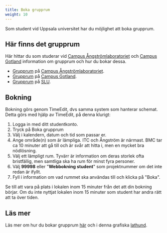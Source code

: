 ```yaml
---
title: Boka grupprum
weight: 10
---
```


Som student vid Uppsala universitet har du möjlighet att boka grupprum.

[ångström]: https://angstrom.uu.se
[gotland]: https://www.campusgotland.uu.se/

## Här finns det grupprum 

Här hittar du som studerar vid [Campus Ångströmlaboratoriet][ångström] 
och [Campus Gotland][gotland] information om grupprum och hur du bokar dessa.


- [Grupprum][ang-group-rooms] på [Campus Ångströmlaboratoriet][ångström].
- [Grupprum][got-group-rooms] på [Campus Gotland][gotland].
- [Grupprum][slu-group-rooms] på [SLU][slu].

[slu]: https://www.slu.se/

[slu-group-rooms]: https://internt.slu.se/stod-service/utbildning/grund--och-avancerad-utbildning/stod/stod-till-studenter/boka-grupprum-i-timeedit/

[ang-group-rooms]: https://www.uu.se/student/campus/angstromlaboratoriet/vara-lokaler#h-Grupprum
[got-group-rooms]: https://www.uu.se/student/campus/gotland/bokarum

## Bokning

Bokning görs genom TimeEdit, dvs samma system som hanterar schemat. 
Detta görs med hjälp av TimeEdit, på denna
klurigt:

1. Logga in med ditt studentkonto.
2. Tryck på Boka grupprum
3. Välj i kalendern, datum och tid som passar er.
4. Ange område(n) som är lämpliga. ITC och Ångström är närmast. BMC tar ca 10
   minuter att gå till och är svår att hitta i, men en mycket bra nödlösning.
5. Välj ett lämpligt rum. Tyvärr är information om deras storlek ofta
   bristfällig, men samtliga ska ha rum för minst fyra personer.
6. Välj **99998** eller "**Webbokning student**" som projektnummer om det inte redan är ifyllt.
7. Fyll i information om vad rummet ska användas till och klicka på "Boka".

Se till att vara på plats i lokalen inom 15 minuter från det att din bokning börjar. 
Om du inte nyttjat lokalen inom 15 minuter som student har andra rätt att ta
över tiden. 

## Läs mer

Läs mer om hur du bokar grupprum [här][more] och i denna grafiska [lathund][lathund]. 

[more]: http://www.uadm.uu.se/byggnadsavdelningen/lokaler/grupprum.php#__utma=1.538436639.1582033394.1629891796.1629904998.6&__utmb=1.2.10.1629904998&__utmc=1&__utmx=-&__utmz=1.1629904998.6.6.utmcsr=localhost:1313|utmccn=(referral)|utmcmd=referral|utmcct=/&__utmv=-&__utmk=229317660


[lathund]: http://www.uadm.uu.se/byggnadsavdelningen/lokaler/Lathund_Sjalvbokning-Student.pdf#__utma=1.538436639.1582033394.1631103872.1631103872.1&__utmb=1.16.10.1631103872&__utmc=1&__utmx=-&__utmz=1.1631103872.1.1.utmcsr=google|utmccn=(organic)|utmcmd=organic|utmctr=(not%20provided)&__utmv=-&__utmk=196874284

[got-boka]: https://www.campusgotland.uu.se/student/reception/bokarum/
